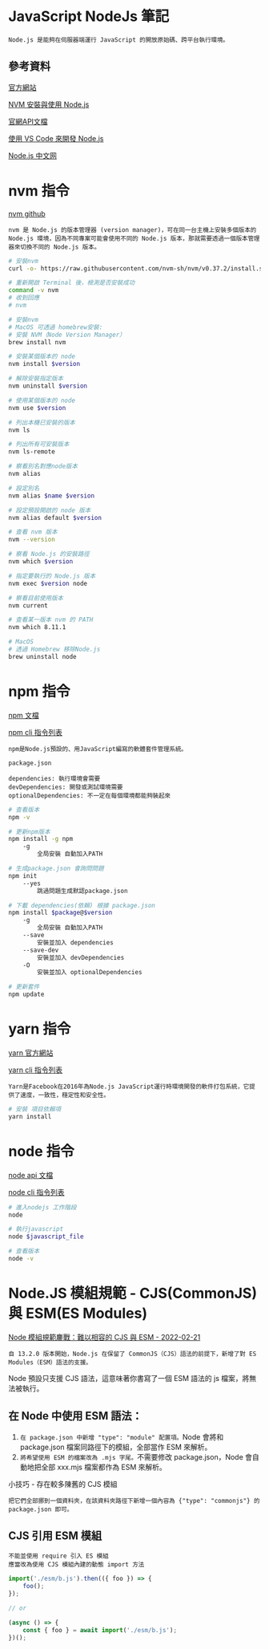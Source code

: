 # JavaScript NodeJs 筆記

```
Node.js 是能夠在伺服器端運行 JavaScript 的開放原始碼、跨平台執行環境。
```

## 參考資料

[官方網站](https://nodejs.org/en/)

[NVM 安裝與使用 Node.js](https://pjchender.dev/nodejs/nvm/)

[官網API文檔](https://nodejs.org/api/)

[使用 VS Code 來開發 Node.js](https://ithelp.ithome.com.tw/articles/10225889)

[Node.js 中文网](http://nodejs.cn/learn/introduction-to-nodejs)

# nvm 指令

[nvm github](https://github.com/nvm-sh/nvm)

```
nvm 是 Node.js 的版本管理器 (version manager)，可在同一台主機上安裝多個版本的 Node.js 環境，因為不同專案可能會使用不同的 Node.js 版本，那就需要透過一個版本管理器來切換不同的 Node.js 版本。
```

```bash
# 安裝nvm
curl -o- https://raw.githubusercontent.com/nvm-sh/nvm/v0.37.2/install.sh | bash

# 重新開啟 Terminal 後，檢測是否安裝成功
command -v nvm
# 收到回應
# nvm

# 安裝nvm
# MacOS 可透過 homebrew安裝:
# 安裝 NVM（Node Version Manager）
brew install nvm

# 安裝某個版本的 node
nvm install $version

# 解除安裝指定版本
nvm uninstall $version

# 使用某個版本的 node
nvm use $version

# 列出本機已安裝的版本
nvm ls

# 列出所有可安裝版本
nvm ls-remote

# 察看別名對應node版本
nvm alias

# 設定別名
nvm alias $name $version

# 設定預設開啟的 node 版本
nvm alias default $version

# 查看 nvm 版本
nvm --version

# 察看 Node.js 的安裝路徑
nvm which $version

# 指定要執行的 Node.js 版本
nvm exec $version node

# 察看目前使用版本
nvm current

# 查看某一版本 nvm 的 PATH
nvm which 8.11.1

# MacOS
# 透過 Homebrew 移除Node.js
brew uninstall node

```

# npm 指令

[npm 文檔](https://docs.npmjs.com/)

[npm cli 指令列表](https://docs.npmjs.com/cli/v8/commands)

```
npm是Node.js預設的、用JavaScript編寫的軟體套件管理系統。
```

`package.json`

```
dependencies: 執行環境會需要
devDependencies: 開發或測試環境需要
optionalDependencies: 不一定在每個環境都能夠裝起來
```

```bash
# 查看版本
npm -v

# 更新npm版本
npm install -g npm
	-g
		全局安裝 自動加入PATH

# 生成package.json 會詢問問題
npm init
	--yes
		跳過問題生成默認package.json

# 下載 dependencies(依賴) 根據 package.json
npm install $package@$version
	-g
		全局安裝 自動加入PATH
	--save
		安裝並加入 dependencies
	--save-dev
		安裝並加入 devDependencies
	-O
		安裝並加入 optionalDependencies

# 更新套件
npm update
```

# yarn 指令

[yarn 官方網站](https://yarnpkg.com/)

[yarn cli 指令列表](https://yarnpkg.com/cli/install)

```
Yarn是Facebook在2016年為Node.js JavaScript運行時環境開發的軟件打包系統，它提供了速度，一致性，穩定性和安全性。
```

```bash
# 安裝 項目依賴項
yarn install
```

# node 指令

[node api 文檔](https://nodejs.org/api/)

[node cli 指令列表](https://nodejs.org/api/cli.html)

```bash
# 進入nodejs 工作階段
node

# 執行javascript
node $javascript_file

# 查看版本
node -v
```

# Node.JS 模組規範 - CJS(CommonJS) 與 ESM(ES Modules)

[Node 模組規範鏖戰：難以相容的 CJS 與 ESM - 2022-02-21](https://iter01.com/662822.html)

```
自 13.2.0 版本開始，Node.js 在保留了 CommonJS（CJS）語法的前提下，新增了對 ES Modules（ESM）語法的支援。
```

Node 預設只支援 CJS 語法，這意味著你書寫了一個 ESM 語法的 js 檔案，將無法被執行。

## 在 Node 中使用 ESM 語法：

1. `在 package.json 中新增 "type": "module" 配置項。`Node 會將和 package.json 檔案同路徑下的模組，全部當作 ESM 來解析。
2. `將希望使用 ESM 的檔案改為 .mjs 字尾。`不需要修改 package.json，Node 會自動地把全部 xxx.mjs 檔案都作為 ESM 來解析。

小技巧 - 存在較多陳舊的 CJS 模組

```
把它們全部挪到一個資料夾，在該資料夾路徑下新增一個內容為 {"type": "commonjs"} 的 package.json 即可。
```

## CJS 引用 ESM 模組

```
不能並使用 require 引入 ES 模組
應當改為使用 CJS 模組內建的動態 import 方法
```

```JavaScript
import('./esm/b.js').then(({ foo }) => {
    foo();
});

// or

(async () => {
    const { foo } = await import('./esm/b.js');
})();
```

